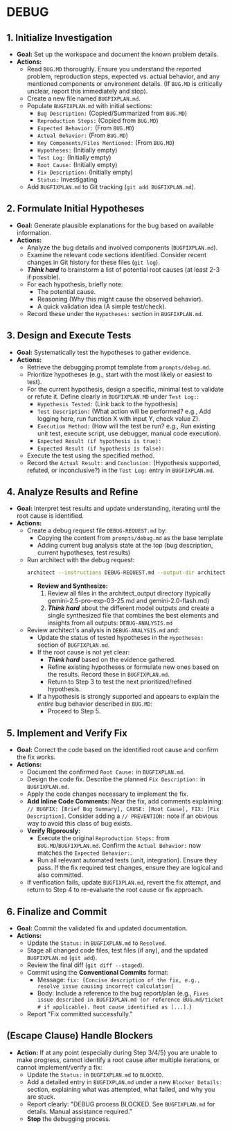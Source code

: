 # DEBUG
## 1. Initialize Investigation
- **Goal:** Set up the workspace and document the known problem details.
- **Actions:**
    - Read `BUG.MD` thoroughly. Ensure you understand the reported problem, reproduction steps, expected vs. actual behavior, and any mentioned components or environment details. (If `BUG.MD` is critically unclear, report this immediately and stop).
    - Create a new file named `BUGFIXPLAN.md`.
    - Populate `BUGFIXPLAN.md` with initial sections:
        - `Bug Description:` (Copied/Summarized from `BUG.MD`)
        - `Reproduction Steps:` (Copied from `BUG.MD`)
        - `Expected Behavior:` (From `BUG.MD`)
        - `Actual Behavior:` (From `BUG.MD`)
        - `Key Components/Files Mentioned:` (From `BUG.MD`)
        - `Hypotheses:` (Initially empty)
        - `Test Log:` (Initially empty)
        - `Root Cause:` (Initially empty)
        - `Fix Description:` (Initially empty)
        - `Status:` Investigating
    - Add `BUGFIXPLAN.md` to Git tracking (`git add BUGFIXPLAN.md`).

## 2. Formulate Initial Hypotheses
- **Goal:** Generate plausible explanations for the bug based on available information.
- **Actions:**
    - Analyze the bug details and involved components (`BUGFIXPLAN.md`).
    - Examine the relevant code sections identified. Consider recent changes in Git history for these files (`git log`).
    - ***Think hard*** to brainstorm a list of potential root causes (at least 2-3 if possible).
    - For each hypothesis, briefly note:
        - The potential cause.
        - Reasoning (Why this might cause the observed behavior).
        - A quick validation idea (A simple test/check).
    - Record these under the `Hypotheses:` section in `BUGFIXPLAN.md`.

## 3. Design and Execute Tests
- **Goal:** Systematically test the hypotheses to gather evidence.
- **Actions:**
    - Retrieve the debugging prompt template from `prompts/debug.md`.
    - Prioritize hypotheses (e.g., start with the most likely or easiest to test).
    - For the current hypothesis, design a specific, minimal test to validate or refute it. Define clearly in `BUGFIXPLAN.MD` under `Test Log:`:
        - `Hypothesis Tested:` (Link back to the hypothesis)
        - `Test Description:` (What action will be performed? e.g., Add logging here, run function X with input Y, check value Z).
        - `Execution Method:` (How will the test be run? e.g., Run existing unit test, execute script, use debugger, manual code execution).
        - `Expected Result (if hypothesis is true):`
        - `Expected Result (if hypothesis is false):`
    - Execute the test using the specified method.
    - Record the `Actual Result:` and `Conclusion:` (Hypothesis supported, refuted, or inconclusive?) in the `Test Log:` entry in `BUGFIXPLAN.md`.

## 4. Analyze Results and Refine
- **Goal:** Interpret test results and update understanding, iterating until the root cause is identified.
- **Actions:**
    - Create a debug request file `DEBUG-REQUEST.md` by:
        - Copying the content from `prompts/debug.md` as the base template
        - Adding current bug analysis state at the top (bug description, current hypotheses, test results)
    - Run architect with the debug request:
        ```bash
        architect --instructions DEBUG-REQUEST.md --output-dir architect_output --model gemini-2.5-pro-exp-03-25 --model gemini-2.0-flash docs/philosophy/ [relevant-files-to-bug]
        ```
        - **Review and Synthesize:** 
            1. Review all files in the architect_output directory (typically gemini-2.5-pro-exp-03-25.md and gemini-2.0-flash.md)
            2. ***Think hard*** about the different model outputs and create a single synthesized file that combines the best elements and insights from all outputs: `DEBUG-ANALYSIS.md`
    - Review architect's analysis in `DEBUG-ANALYSIS.md` and:
        - Update the status of tested hypotheses in the `Hypotheses:` section of `BUGFIXPLAN.md`.
        - If the root cause is not yet clear:
            - ***Think hard*** based on the evidence gathered.
            - Refine existing hypotheses or formulate new ones based on the results. Record these in `BUGFIXPLAN.md`.
            - Return to Step 3 to test the next prioritized/refined hypothesis.
        - If a hypothesis is strongly supported and appears to explain the *entire* bug behavior described in `BUG.MD`:
            - Proceed to Step 5.

## 5. Implement and Verify Fix
- **Goal:** Correct the code based on the identified root cause and confirm the fix works.
- **Actions:**
    - Document the confirmed `Root Cause:` in `BUGFIXPLAN.md`.
    - Design the code fix. Describe the planned `Fix Description:` in `BUGFIXPLAN.md`.
    - Apply the code changes necessary to implement the fix.
    - **Add Inline Code Comments:** Near the fix, add comments explaining: `// BUGFIX: [Brief Bug Summary], CAUSE: [Root Cause], FIX: [Fix Description]`. Consider adding a `// PREVENTION:` note if an obvious way to avoid this class of bug exists.
    - **Verify Rigorously:**
        - Execute the original `Reproduction Steps:` from `BUG.MD`/`BUGFIXPLAN.md`. Confirm the `Actual Behavior:` now matches the `Expected Behavior:`.
        - Run all relevant automated tests (unit, integration). Ensure they pass. If the fix required test changes, ensure they are logical and also committed.
    - If verification fails, update `BUGFIXPLAN.md`, revert the fix attempt, and return to Step 4 to re-evaluate the root cause or fix approach.

## 6. Finalize and Commit
- **Goal:** Commit the validated fix and updated documentation.
- **Actions:**
    - Update the `Status:` in `BUGFIXPLAN.md` to `Resolved`.
    - Stage all changed code files, test files (if any), and the updated `BUGFIXPLAN.md` (`git add`).
    - Review the final diff (`git diff --staged`).
    - Commit using the **Conventional Commits** format:
        - Message: `fix: [Concise description of the fix, e.g., resolve issue causing incorrect calculation]`
        - Body: Include a reference to the bug report/plan (e.g., `Fixes issue described in BUGFIXPLAN.md (or reference BUG.md/ticket # if applicable). Root cause identified as [...].`)
    - Report "Fix committed successfully."

## (Escape Clause) Handle Blockers
- **Action:** If at any point (especially during Step 3/4/5) you are unable to make progress, cannot identify a root cause after multiple iterations, or cannot implement/verify a fix:
    - Update the `Status:` in `BUGFIXPLAN.md` to `BLOCKED`.
    - Add a detailed entry in `BUGFIXPLAN.md` under a new `Blocker Details:` section, explaining what was attempted, what failed, and why you are stuck.
    - Report clearly: "DEBUG process BLOCKED. See `BUGFIXPLAN.md` for details. Manual assistance required."
    - **Stop** the debugging process.
